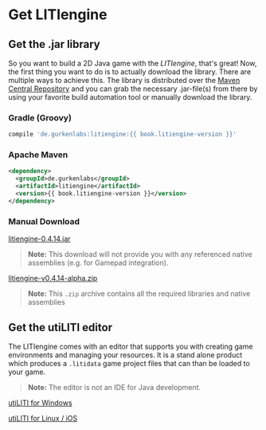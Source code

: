 # Get LITIengine

## Get the .jar library

So you want to build a 2D Java game with the *LITIengine*, that's great! Now, the first thing you want to do is to actually download the library.
There are multiple ways to achieve this. The library is distributed over the [Maven Central Repository](https://search.maven.org/artifact/de.gurkenlabs/litiengine/) and you can grab the necessary .jar-file(s) from there by using your favorite build automation tool or manually download the library.

### Gradle (Groovy)
```groovy
compile 'de.gurkenlabs:litiengine:{{ book.litiengine-version }}'
```

### Apache Maven
```xml
<dependency>
  <groupId>de.gurkenlabs</groupId>
  <artifactId>litiengine</artifactId>
  <version>{{ book.litiengine-version }}</version>
</dependency>
```

### Manual Download
[litiengine-0.4.14.jar](https://search.maven.org/remotecontent?filepath=de/gurkenlabs/litiengine/0.4.14/litiengine-0.4.14.jar)
> **Note:** This download will not provide you with any referenced native assemblies (e.g. for Gamepad integration).

[litiengine-v0.4.14-alpha.zip](https://github.com/gurkenlabs/litiengine/releases/download/v0.4.14-alpha/litiengine-v0.4.14-alpha.zip)
> **Note:** This `.zip` archive contains all the required libraries and native assemblies

## Get the utiLITI editor
The LITIengine comes with an editor that supports you with creating game environments and managing your resources. It is a stand alone product which produces a `.litidata` game project files that can than be loaded to your game. 

> **Note:** The editor is not an IDE for Java development.

[utiLITI for Windows](https://github.com/gurkenlabs/litiengine/releases/download/v0.4.14-alpha/utiliti-v0.4.14-alpha-win.zip)

[utiLITI for Linux / iOS](https://github.com/gurkenlabs/litiengine/releases/download/v0.4.14-alpha/utiliti-v0.4.14-alpha-linux-mac.zip)